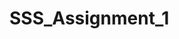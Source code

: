 # SSS_Assignment_1


  
  
  
<script>Username: admin</script>
<br>
<script>Password: admin</script>
